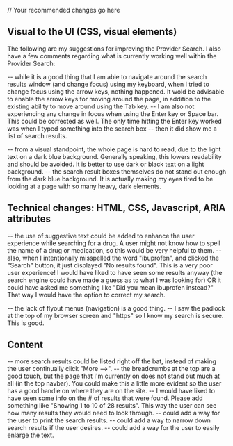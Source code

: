 // Your recommended changes go here

## Visual to the UI (CSS, visual elements)
The following are my suggestions for improving the Provider Search. I also have a few comments regarding what is currently working well within the Provider Search:

-- while it is a good thing that I am able to navigate around the search results window (and change focus) using my keyboard, when I tried to change focus using the arrow keys, nothing happened. It wold be advisable to enable the arrow keys for moving around the page, in addition to the existing ability to move around using the Tab key.
-- I am also not experiencing any change in focus when using the Enter key or Space bar. This could be corrected as well. The only time hitting the Enter key worked was when I typed something into the search box -- then it did show me a list of search results.

-- from a visual standpoint, the whole page is hard to read, due to the light text on a dark blue background. Generally speaking, this lowers readability and should be avoided. It is better to use dark or black text on a light background.
-- the search result boxes themselves do not stand out enough from the dark blue background.  It is actually making my eyes tired to be looking at a page with so many heavy, dark elements. 


## Technical changes: HTML, CSS, Javascript, ARIA attributes
-- the use of suggestive text could be added to enhance the user experience while searching for a drug. A user might not know how to spell the name of a drug or medication, so this would be very helpful to them.
-- also, when I intentionally misspelled the word "ibuprofen", and clicked the "Search" button, it just displayed "No results found". This is a very poor user experience! I would have liked to have seen some results anyway (the search engine could have made a guess as to what I was looking for) OR it could have asked me something like "Did you mean ibuprofen instead?" That way I would have the option to correct my search.

-- the lack of flyout menus (navigation) is a good thing.
-- I saw the padlock at the top of my browser screen and "https" so I know my search is secure. This is good.

## Content
-- more search results could be listed right off the bat, instead of making the user continually click "More -->". 
-- the breadcrumbs at the top are a good touch, but the page that I'm currently on does not stand out much at all (in the top navbar). You could make this a little more evident so the user has a good handle on where they are on the site. 
-- I would have liked to have seen some info on the # of results that were found. Please add something like "Showing 1 to 10 of 28 results".  This way the user can see how many results they would need to look through. 
-- could add a way for the user to print the search results.
-- could add a way to narrow down search results if the user desires.
-- could add a way for the user to easily enlarge the text. 
